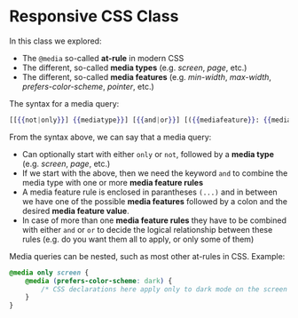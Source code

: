 # Responsive CSS Class

In this class we explored:
- The `@media` so-called **at-rule** in modern CSS
- The different, so-called **media types** (e.g. _screen_, _page_, etc.)
- The different, so-called **media features** (e.g. _min-width_, _max-width_, _prefers-color-scheme_, _pointer_, etc.)

The syntax for a media query:
```Mustache
[[{{not|only}}] {{mediatype}}] [{{and|or}}] [({{mediafeature}}: {{mediafeaturevalue}}) ]...
```

From the syntax above, we can say that a media query:
- Can optionally start with either `only` or `not`, followed by a **media type** (e.g. _screen_, _page_, etc.)
- If we start with the above, then we need the keyword `and` to combine the media type with one or more **media feature rules**
- A media feature rule is enclosed in parantheses `(...)` and in between we have one of the possible **media features** followed by a colon and the desired **media feature value**.
- In case of more than one **media feature rules** they have to be combined with either `and` or `or` to decide the logical relationship between these rules (e.g. do you want them all to apply, or only some of them)

Media queries can be nested, such as most other at-rules in CSS. Example:
```CSS
@media only screen {
    @media (prefers-color-scheme: dark) {
        /* CSS declarations here apply only to dark mode on the screen */
    }
}
```
